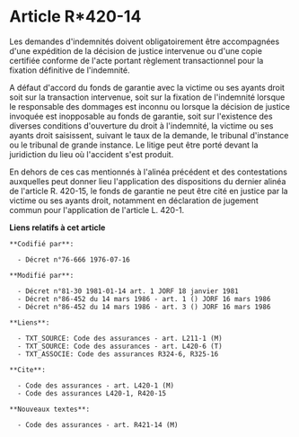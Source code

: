 # Article R*420-14

Les demandes d'indemnités doivent obligatoirement être accompagnées d'une expédition de la décision de justice intervenue ou
d'une copie certifiée conforme de l'acte portant règlement transactionnel pour la fixation définitive de l'indemnité.

A défaut d'accord du fonds de garantie avec la victime ou ses ayants droit soit sur la transaction intervenue, soit sur la
fixation de l'indemnité lorsque le responsable des dommages est inconnu ou lorsque la décision de justice invoquée est
inopposable au fonds de garantie, soit sur l'existence des diverses conditions d'ouverture du droit à l'indemnité, la victime
ou ses ayants droit saisissent, suivant le taux de la demande, le tribunal d'instance ou le tribunal de grande instance. Le
litige peut être porté devant la juridiction du lieu où l'accident s'est produit.

En dehors de ces cas mentionnés à l'alinéa précédent et des contestations auxquelles peut donner lieu l'application des
dispositions du dernier alinéa de l'article R. 420-15, le fonds de garantie ne peut être cité en justice par la victime ou
ses ayants droit, notamment en déclaration de jugement commun pour l'application de l'article L. 420-1.

**Liens relatifs à cet article**

	**Codifié par**:

	  - Décret n°76-666 1976-07-16

	**Modifié par**:

	  - Décret n°81-30 1981-01-14 art. 1 JORF 18 janvier 1981
	  - Décret n°86-452 du 14 mars 1986 - art. 1 () JORF 16 mars 1986
	  - Décret n°86-452 du 14 mars 1986 - art. 3 () JORF 16 mars 1986

	**Liens**:

	  - TXT_SOURCE: Code des assurances - art. L211-1 (M)
	  - TXT_SOURCE: Code des assurances - art. L420-6 (T)
	  - TXT_ASSOCIE: Code des assurances R324-6, R325-16

	**Cite**:

	  - Code des assurances - art. L420-1 (M)
	  - Code des assurances L420-1, R420-15

	**Nouveaux textes**:

	  - Code des assurances - art. R421-14 (M)
